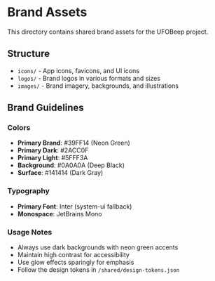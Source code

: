 # Brand Assets

This directory contains shared brand assets for the UFOBeep project.

## Structure

- `icons/` - App icons, favicons, and UI icons
- `logos/` - Brand logos in various formats and sizes  
- `images/` - Brand imagery, backgrounds, and illustrations

## Brand Guidelines

### Colors
- **Primary Brand**: #39FF14 (Neon Green)
- **Primary Dark**: #2ACC0F
- **Primary Light**: #5FFF3A
- **Background**: #0A0A0A (Deep Black)
- **Surface**: #141414 (Dark Gray)

### Typography
- **Primary Font**: Inter (system-ui fallback)
- **Monospace**: JetBrains Mono

### Usage Notes
- Always use dark backgrounds with neon green accents
- Maintain high contrast for accessibility
- Use glow effects sparingly for emphasis
- Follow the design tokens in `/shared/design-tokens.json`